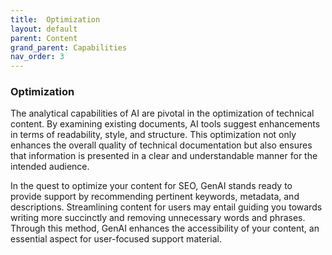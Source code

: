 ```yaml
---
title:  Optimization
layout: default
parent: Content
grand_parent: Capabilities
nav_order: 3
---
```


### Optimization ###

The analytical capabilities of AI are pivotal in the optimization of technical content. By examining existing documents, AI tools suggest enhancements in terms of readability, style, and structure. This optimization not only enhances the overall quality of technical documentation but also ensures that information is presented in a clear and understandable manner for the intended audience.

In the quest to optimize your content for SEO, GenAI stands ready to provide support by recommending pertinent keywords, metadata, and descriptions. Streamlining content for users may entail guiding you towards writing more succinctly and removing unnecessary words and phrases. Through this method, GenAI enhances the accessibility of your content, an essential aspect for user-focused support material.
